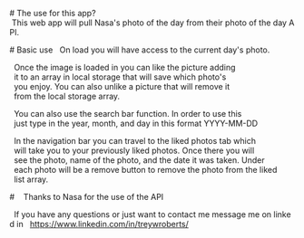# The use for this app?
 This web app will pull Nasa's photo of the day from their photo of the day API.

# Basic use
  On load you will have access to the current day's photo. 

  Once the image is loaded in you can like the picture adding
  it to an array in local storage that will save which photo's
  you enjoy. You can also unlike a picture that will remove it 
  from the local storage array.

  You can also use the search bar function. In order to use this 
  just type in the year, month, and day in this format YYYY-MM-DD

  In the navigation bar you can travel to the liked photos tab which
  will take you to your previously liked photos. Once there you will 
  see the photo, name of the photo, and the date it was taken. Under
  each photo will be a remove button to remove the photo from the liked
  list array.

# 
  Thanks to Nasa for the use of the API

  If you have any questions or just want to contact me message me on linked in
  https://www.linkedin.com/in/treywroberts/